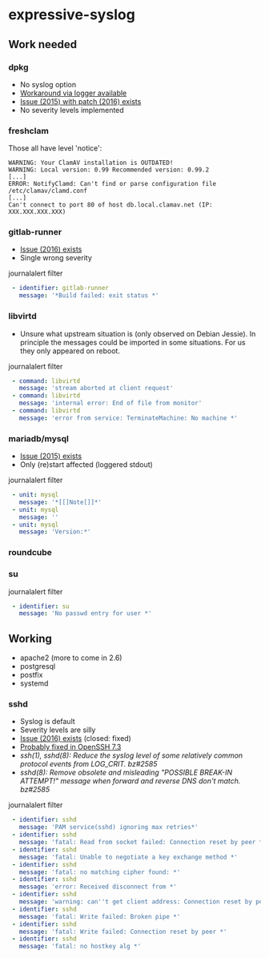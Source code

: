 # expressive-syslog

## Work needed

### dpkg

- No syslog option
- [Workaround via logger available](https://unix.stackexchange.com/questions/192877/logging-apt-dpkg-activity-to-syslog)
- [Issue (2015) with patch (2016) exists](https://bugs.debian.org/cgi-bin/bugreport.cgi?bug=781324)
- No severity levels implemented

### freshclam

Those all have level 'notice':

```
WARNING: Your ClamAV installation is OUTDATED!
WARNING: Local version: 0.99 Recommended version: 0.99.2
[...]
ERROR: NotifyClamd: Can't find or parse configuration file /etc/clamav/clamd.conf
[...]
Can't connect to port 80 of host db.local.clamav.net (IP: XXX.XXX.XXX.XXX)
```

### gitlab-runner

- [Issue (2016) exists](https://gitlab.com/gitlab-org/gitlab-ci-multi-runner/issues/1018)
- Single wrong severity

journalalert filter

```yaml
 - identifier: gitlab-runner
   message: '*Build failed: exit status *'
```

### libvirtd

- Unsure what upstream situation is (only observed on Debian Jessie). In principle the messages could be imported in some situations. For us they only appeared on reboot.

journalalert filter

```yaml
 - command: libvirtd
   message: 'stream aborted at client request'
 - command: libvirtd
   message: 'internal error: End of file from monitor'
 - command: libvirtd
   message: 'error from service: TerminateMachine: No machine *'
```

### mariadb/mysql

- [Issue (2015) exists](https://jira.mariadb.org/browse/MDEV-9054)
- Only (re)start affected (loggered stdout)

journalalert filter

```yaml
 - unit: mysql
   message: '*[[]Note[]]*'
 - unit: mysql
   message: ''
 - unit: mysql
   message: 'Version:*'
```

### roundcube


### su

journalalert filter

```yaml
 - identifier: su
   message: 'No passwd entry for user *'
```

## Working

- apache2 (more to come in 2.6)
- postgresql
- postfix
- systemd

### sshd

- Syslog is default
- Severity levels are silly
- [Issue (2016) exists](https://bugzilla.mindrot.org/show_bug.cgi?id=2585) (closed: fixed)
- [Probably fixed in OpenSSH 7.3](https://marc.info/?l=openssh-unix-announce&m=147005475229564)
 - *ssh(1), sshd(8): Reduce the syslog level of some relatively common
   protocol events from LOG_CRIT. bz#2585*
 - *sshd(8): Remove obsolete and misleading "POSSIBLE BREAK-IN
   ATTEMPT!" message when forward and reverse DNS don't match. bz#2585*

journalalert filter

```yaml
 - identifier: sshd
   message: 'PAM service(sshd) ignoring max retries*'
 - identifier: sshd
   message: 'fatal: Read from socket failed: Connection reset by peer *'
 - identifier: sshd
   message: 'fatal: Unable to negotiate a key exchange method *'
 - identifier: sshd
   message: 'fatal: no matching cipher found: *'
 - identifier: sshd
   message: 'error: Received disconnect from *'
 - identifier: sshd
   message: 'warning: can''t get client address: Connection reset by peer'
 - identifier: sshd
   message: 'fatal: Write failed: Broken pipe *'
 - identifier: sshd
   message: 'fatal: Write failed: Connection reset by peer *'
 - identifier: sshd
   message: 'fatal: no hostkey alg *'
```
